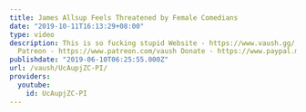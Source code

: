 ```yaml
---
title: James Allsup Feels Threatened by Female Comedians
date: "2019-10-11T16:13:29+08:00"
type: video
description: This is so fucking stupid Website - https://www.vaush.gg/ Twitter - https://twitter.com/VaushV
  Patreon - https://www.patreon.com/vaush Donate - https://www.paypal.me/vaush
publishdate: "2019-06-10T06:25:55.000Z"
url: /vaush/UcAupjZC-PI/
providers:
  youtube:
    id: UcAupjZC-PI
---
```

